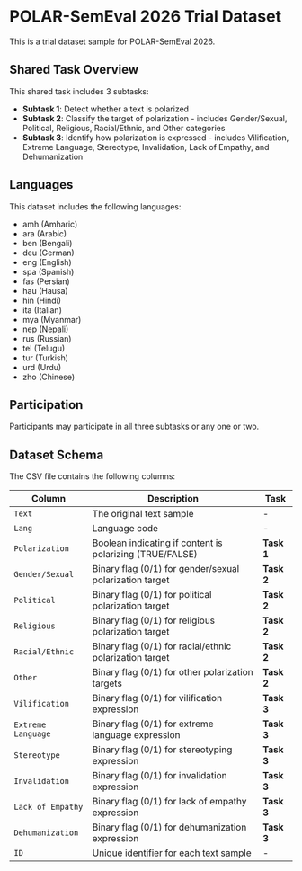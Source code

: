 # POLAR-SemEval 2026 Trial Dataset

This is a trial dataset sample for POLAR-SemEval 2026.

## Shared Task Overview

This shared task includes 3 subtasks:

- **Subtask 1**: Detect whether a text is polarized
- **Subtask 2**: Classify the target of polarization - includes Gender/Sexual, Political, Religious, Racial/Ethnic, and Other categories
- **Subtask 3**: Identify how polarization is expressed - includes Vilification, Extreme Language, Stereotype, Invalidation, Lack of Empathy, and Dehumanization

## Languages

This dataset includes the following languages:
- amh (Amharic)
- ara (Arabic)
- ben (Bengali)
- deu (German)
- eng (English)
- spa (Spanish)
- fas (Persian)
- hau (Hausa)
- hin (Hindi)
- ita (Italian)
- mya (Myanmar)
- nep (Nepali)
- rus (Russian)
- tel (Telugu)
- tur (Turkish)
- urd (Urdu)
- zho (Chinese)

## Participation

Participants may participate in all three subtasks or any one or two.

## Dataset Schema

The CSV file contains the following columns:

| Column | Description | Task |
|--------|-------------|------|
| `Text` | The original text sample | - |
| `Lang` | Language code | - |
| `Polarization` | Boolean indicating if content is polarizing (TRUE/FALSE) | **Task 1** |
| `Gender/Sexual` | Binary flag (0/1) for gender/sexual polarization target | **Task 2** |
| `Political` | Binary flag (0/1) for political polarization target | **Task 2** |
| `Religious` | Binary flag (0/1) for religious polarization target | **Task 2** |
| `Racial/Ethnic` | Binary flag (0/1) for racial/ethnic polarization target | **Task 2** |
| `Other` | Binary flag (0/1) for other polarization targets | **Task 2** |
| `Vilification` | Binary flag (0/1) for vilification expression | **Task 3** |
| `Extreme Language` | Binary flag (0/1) for extreme language expression | **Task 3** |
| `Stereotype` | Binary flag (0/1) for stereotyping expression | **Task 3** |
| `Invalidation` | Binary flag (0/1) for invalidation expression | **Task 3** |
| `Lack of Empathy` | Binary flag (0/1) for lack of empathy expression | **Task 3** |
| `Dehumanization` | Binary flag (0/1) for dehumanization expression | **Task 3** |
| `ID` | Unique identifier for each text sample | - |